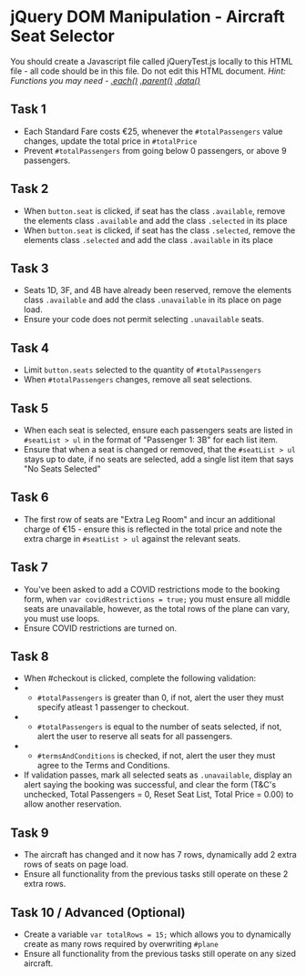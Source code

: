 # jQuery DOM Manipulation - Aircraft Seat Selector
You should create a Javascript file called jQueryTest.js locally to this HTML file - all code should be in this file. Do not edit this HTML document.
*Hint: Functions you may need - [.each()](https://api.jquery.com/each/) [.parent()](https://api.jquery.com/parent/) [.data()](https://api.jquery.com/data/)*

## Task 1
- Each Standard Fare costs €25, whenever the `#totalPassengers` value changes, update the total price in `#totalPrice`
- Prevent `#totalPassengers` from going below 0 passengers, or above 9 passengers.

## Task 2
- When `button.seat` is clicked, if seat has the class `.available`, remove the elements class `.available` and add the class `.selected` in its place
- When `button.seat` is clicked, if seat has the class `.selected`, remove the elements class `.selected` and add the class `.available` in its place

## Task 3
- Seats 1D, 3F, and 4B have already been reserved, remove the elements class `.available` and add the class `.unavailable` in its place on page load.
- Ensure your code does not permit selecting `.unavailable` seats.

## Task 4
- Limit `button.seats` selected to the quantity of `#totalPassengers`
- When `#totalPassengers` changes, remove all seat selections.

## Task 5
- When each seat is selected, ensure each passengers seats are listed in `#seatList > ul` in the format of "Passenger 1: 3B" for each list item.
- Ensure that when a seat is changed or removed, that the `#seatList > ul` stays up to date, if no seats are selected, add a single list item that says "No Seats Selected"

## Task 6
- The first row of seats are "Extra Leg Room" and incur an additional charge of €15 - ensure this is reflected in the total price and note the extra charge in `#seatList > ul` against the relevant seats.

## Task 7
- You've been asked to add a COVID restrictions mode to the booking form, when `var covidRestrictions = true;` you must ensure all middle seats are unavailable, however, as the total rows of the plane can vary, you must use loops.
- Ensure COVID restrictions are turned on.

## Task 8
- When #checkout is clicked, complete the following validation:
- - `#totalPassengers` is greater than 0, if not, alert the user they must specify atleast 1 passenger to checkout.
- - `#totalPassengers` is equal to the number of seats selected, if not, alert the user to reserve all seats for all passengers.
- - `#termsAndConditions` is checked, if not, alert the user they must agree to the Terms and Conditions.
- If validation passes, mark all selected seats as `.unavailable`, display an alert saying the booking was successful, and clear the form (T&C's unchecked, Total Passengers = 0,  Reset Seat List, Total Price = 0.00) to allow another reservation.

## Task 9
- The aircraft has changed and it now has 7 rows, dynamically add 2 extra rows of seats on page load.
- Ensure all functionality from the previous tasks still operate on these 2 extra rows.

## Task 10 / Advanced (Optional)
- Create a variable `var totalRows = 15;` which allows you to dynamically create as many rows required by overwriting `#plane`
- Ensure all functionality from the previous tasks still operate on any sized aircraft.